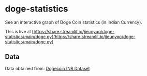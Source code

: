 # doge-statistics

See an interactive graph of Doge Coin statistics (in Indian Currency).

This is live at [https://share.streamlit.io/jieunyoo/doge-statistics/main/doge.py](https://share.streamlit.io/jieunyoo/doge-statistics/main/doge.py).


## Data
Data obtained from: [Dogecoin INR Dataset](https://www.kaggle.com/meetnagadia/dogecoin-inr-dataset-20172020)
